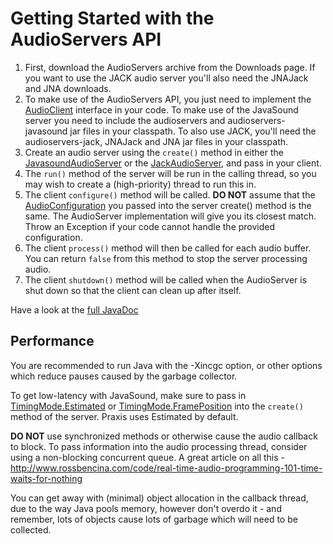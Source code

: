 # Getting Started with the AudioServers API #

  1. First, download the AudioServers archive from the Downloads page.  If you want to use the JACK audio server you'll also need the JNAJack and JNA downloads.
  1. To make use of the AudioServers API, you just need to implement the [AudioClient](http://java-audio-utils.googlecode.com/hg/javadoc/audioservers/org/jaudiolibs/audioservers/AudioClient.html) interface in your code.  To make use of the JavaSound server you need to include the audioservers and audioservers-javasound jar files in your classpath.  To also use JACK, you'll need the audioservers-jack, JNAJack and JNA jar files in your classpath.
  1. Create an audio server using the `create()` method in either the [JavasoundAudioServer](http://java-audio-utils.googlecode.com/hg/javadoc/audioservers/org/jaudiolibs/audioservers/javasound/JavasoundAudioServer.html) or the [JackAudioServer](http://java-audio-utils.googlecode.com/hg/javadoc/audioservers/org/jaudiolibs/audioservers/jack/JackAudioServer.html), and pass in your client.
  1. The `run()` method of the server will be run in the calling thread, so you may wish to create a (high-priority) thread to run this in.
  1. The client `configure()` method will be called. **DO NOT** assume that the [AudioConfiguration](http://java-audio-utils.googlecode.com/hg/javadoc/audioservers/org/jaudiolibs/audioservers/AudioConfiguration.html) you passed into the server create() method is the same.  The AudioServer implementation will give you its closest match.  Throw an Exception if your code cannot handle the provided configuration.
  1. The client `process()` method will then be called for each audio buffer. You can return `false` from this method to stop the server processing audio.
  1. The client `shutdown()` method will be called when the AudioServer is shut down so that the client can clean up after itself.

Have a look at the [full JavaDoc](http://java-audio-utils.googlecode.com/hg/javadoc/audioservers/index.html)

## Performance ##

You are recommended to run Java with the -Xincgc option, or other options which reduce pauses caused by the garbage collector.

To get low-latency with JavaSound, make sure to pass in [TimingMode.Estimated](http://java-audio-utils.googlecode.com/hg/javadoc/audioservers/org/jaudiolibs/audioservers/javasound/JavasoundAudioServer.TimingMode.html#Estimated) or [TimingMode.FramePosition](http://java-audio-utils.googlecode.com/hg/javadoc/audioservers/org/jaudiolibs/audioservers/javasound/JavasoundAudioServer.TimingMode.html#FramePosition) into the `create()` method of the server. Praxis uses Estimated by default.

**DO NOT** use synchronized methods or otherwise cause the audio callback to block. To pass information into the audio processing thread, consider using a non-blocking concurrent queue. A great article on all this - http://www.rossbencina.com/code/real-time-audio-programming-101-time-waits-for-nothing

You can get away with (minimal) object allocation in the callback thread, due to the way Java pools memory, however don't overdo it - and remember, lots of objects cause lots of garbage which will need to be collected.